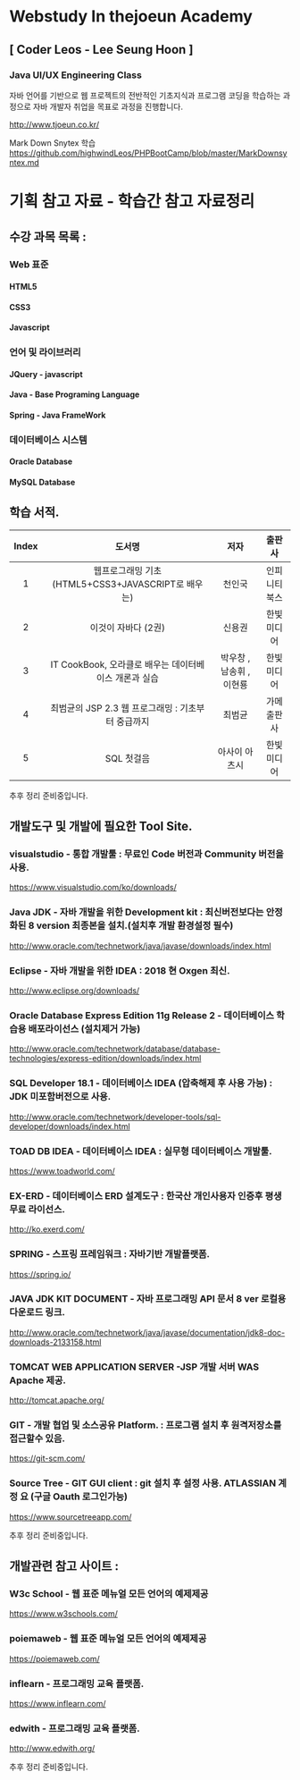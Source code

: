 # Webstudy In thejoeun Academy
## [ Coder Leos - Lee Seung Hoon ]
### Java UI/UX Engineering Class

자바 언어를 기반으로 웹 프로젝트의 전반적인 기초지식과
프로그램 코딩을 학습하는 과정으로 자바 개발자 취업을 목표로
과정을 진행합니다.

http://www.tjoeun.co.kr/

Mark Down Snytex 학습
https://github.com/highwindLeos/PHPBootCamp/blob/master/MarkDownsyntex.md

# 기획 참고 자료 - 학습간 참고 자료정리

## 수강 과목 목록 :

### Web 표준

#### HTML5
#### CSS3
#### Javascript

### 언어 및 라이브러리
#### JQuery - javascript
#### Java - Base Programing Language
#### Spring - Java FrameWork

### 데이터베이스 시스템
#### Oracle Database
#### MySQL Database

## 학습 서적.

| Index | 도서명 | 저자 | 출판사 |
|:---:|:---:|:---:|:---:|
| 1 | 웹프로그래밍 기초(HTML5+CSS3+JAVASCRIPT로 배우는) | 천인국 | 인피니티 북스 |
| 2 | 이것이 자바다 (2권) | 신용권 | 한빛 미디어 |
| 3 | IT CookBook, 오라클로 배우는 데이터베이스 개론과 실습 | 박우창 , 남송휘 , 이현룡 | 한빛 미디어 |
| 4 | 최범균의 JSP 2.3 웹 프로그래밍 : 기초부터 중급까지 | 최범균 | 가메출판사 |
| 5 | SQL 첫걸음 | 아사이 아츠시 | 한빛 미디어 |

추후 정리 준비중입니다.

## 개발도구 및 개발에 필요한 Tool Site.

### visualstudio - 통합 개발툴 : 무료인 Code 버전과 Community 버전을 사용.
https://www.visualstudio.com/ko/downloads/

### Java JDK - 자바 개발을 위한 Development kit : 최신버전보다는 안정화된 8 version 최종본을 설치.(설치후 개발 환경설정 필수)
http://www.oracle.com/technetwork/java/javase/downloads/index.html

### Eclipse - 자바 개발을 위한 IDEA : 2018 현 Oxgen 최신.
http://www.eclipse.org/downloads/

### Oracle Database Express Edition 11g Release 2 - 데이터베이스 학습용 배포라이선스 (설치제거 가능)
http://www.oracle.com/technetwork/database/database-technologies/express-edition/downloads/index.html

### SQL Developer 18.1 - 데이터베이스 IDEA (압축해제 후 사용 가능) : JDK 미포함버전으로 사용.
http://www.oracle.com/technetwork/developer-tools/sql-developer/downloads/index.html

### TOAD DB IDEA - 데이터베이스 IDEA : 실무형 데이터베이스 개발툴.
https://www.toadworld.com/

### EX-ERD - 데이터베이스 ERD 설계도구 : 한국산 개인사용자 인증후 평생 무료 라이선스.
http://ko.exerd.com/

### SPRING - 스프링 프레임워크 : 자바기반 개발플랫폼.
https://spring.io/

### JAVA JDK KIT DOCUMENT - 자바 프로그래밍 API 문서 8 ver 로컬용 다운로드 링크.
http://www.oracle.com/technetwork/java/javase/documentation/jdk8-doc-downloads-2133158.html

### TOMCAT WEB APPLICATION SERVER -JSP 개발 서버 WAS Apache 제공.
http://tomcat.apache.org/

### GIT - 개발 협업 및 소스공유 Platform. : 프로그램 설치 후 원격저장소를 접근할수 있음.
https://git-scm.com/

### Source Tree - GIT GUI client : git 설치 후 설정 사용. ATLASSIAN 계정 요 (구글 Oauth 로그인가능) 
https://www.sourcetreeapp.com/

추후 정리 준비중입니다.

## 개발관련 참고 사이트 :

### W3c School - 웹 표준 메뉴얼 모든 언어의 예제제공
https://www.w3schools.com/

### poiemaweb - 웹 표준 메뉴얼 모든 언어의 예제제공
https://poiemaweb.com/

### inflearn - 프로그래밍 교육 플랫폼.
https://www.inflearn.com/

### edwith - 프로그래밍 교육 플랫폼.
http://www.edwith.org/




추후 정리 준비중입니다.
